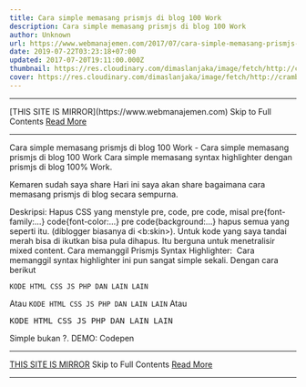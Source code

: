 ```yaml
---
title: Cara simple memasang prismjs di blog 100 Work
description: Cara simple memasang prismjs di blog 100 Work
author: Unknown
url: https://www.webmanajemen.com/2017/07/cara-simple-memasang-prismjs-di-bloh.html
date: 2019-07-22T03:23:18+07:00
updated: 2017-07-20T19:11:00.000Z
thumbnail: https://res.cloudinary.com/dimaslanjaka/image/fetch/http://crambler.com/wp-content/uploads/2014/07/PrismJS_Blog_NEW.jpg
cover: https://res.cloudinary.com/dimaslanjaka/image/fetch/http://crambler.com/wp-content/uploads/2014/07/PrismJS_Blog_NEW.jpg
---
```


<hr/> [THIS SITE IS MIRROR](https://www.webmanajemen.com) Skip to Full Contents <a href="https://www.webmanajemen.com/2017/07/cara-simple-memasang-prismjs-di-bloh.html" rel="follow" class="button" id="read-more">Read More</a> <hr/> Cara simple memasang prismjs di blog 100 Work - Cara simple memasang prismjs di blog 100 Work Cara simple memasang syntax highlighter dengan prismjs di blog 100% Work.

Kemaren sudah saya share
Hari ini saya akan share bagaimana cara memasang prismjs di blog secara sempurna.

<script>
//<![CDATA[
function loadCSS(e, t, n) { "use strict"; var i = window.document.createElement("link"); var o = t || window.document.getElementsByTagName("script")[0]; i.rel = "stylesheet"; i.href = e; i.media = "only x"; o.parentNode.insertBefore(i, o); setTimeout(function () { i.media = n || "all" }) }
loadCSS("https://cdnjs.cloudflare.com/ajax/libs/prism/1.6.0/themes/prism-solarizedlight.css");
$("pre:not(:has(code))").each(function(){$(this).wrapInner("<code></code>")});$("code").addClass("language-markup");
function downloadJSAtOnload() {
 (function(scripts) {
   var i = 0,
    l = scripts.length;
  for (; i<l; ++i ){
   var element = document.createElement("script");
   element.src = scripts[i];
   document.body.appendChild(element);
  }
 })(['https://cdnjs.cloudflare.com/ajax/libs/prefixfree/1.0.7/prefixfree.min.js','https://cdnjs.cloudflare.com/ajax/libs/prism/1.6.0/prism.min.js']);
}if (window.addEventListener)
        window.addEventListener("load", downloadJSAtOnload, false);
else if (window.attachEvent)
 window.attachEvent("onload", downloadJSAtOnload);
else window.onload = downloadJSAtOnload;
//]]>
</script>
Deskripsi:
Hapus CSS yang menstyle pre, code, pre code, misal pre{font-family:…} code{font-color:…} pre code{background:…} hapus semua yang seperti itu. (diblogger biasanya di <b:skin>).
Untuk kode yang saya tandai merah bisa di ikutkan bisa pula dihapus. Itu berguna untuk menetralisir mixed content.
Cara memanggil Prismjs Syntax Highlighter:
 Cara memanggil syntax highlighter ini pun sangat simple sekali. Dengan cara berikut
<pre><code>KODE HTML CSS JS PHP DAN LAIN LAIN</code></pre>
Atau
<code>KODE HTML CSS JS PHP DAN LAIN LAIN</code>
Atau
<pre>KODE HTML CSS JS PHP DAN LAIN LAIN</pre>
Simple bukan ?.
DEMO: Codepen <hr/> [THIS SITE IS MIRROR](https://www.webmanajemen.com) Skip to Full Contents <a href="https://www.webmanajemen.com/2017/07/cara-simple-memasang-prismjs-di-bloh.html" rel="follow" class="button" id="read-more">Read More</a> <hr/>